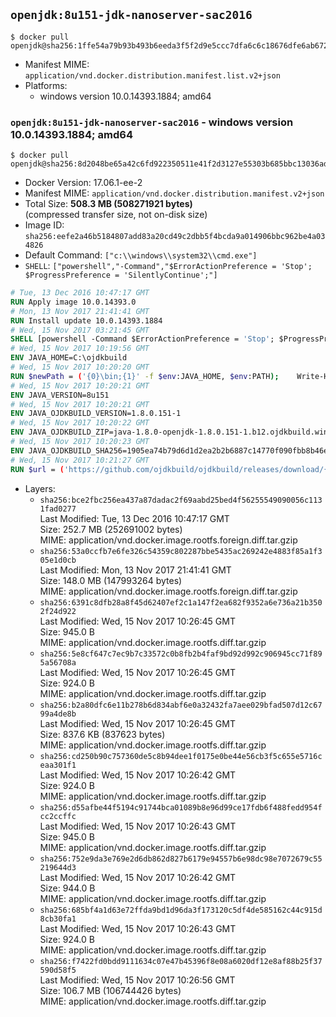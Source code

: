 ## `openjdk:8u151-jdk-nanoserver-sac2016`

```console
$ docker pull openjdk@sha256:1ffe54a79b93b493b6eeda3f5f2d9e5ccc7dfa6c6c18676dfe6ab672df31ab11
```

-	Manifest MIME: `application/vnd.docker.distribution.manifest.list.v2+json`
-	Platforms:
	-	windows version 10.0.14393.1884; amd64

### `openjdk:8u151-jdk-nanoserver-sac2016` - windows version 10.0.14393.1884; amd64

```console
$ docker pull openjdk@sha256:8d2048be65a42c6fd922350511e41f2d3127e55303b685bbc13036add4e8403d
```

-	Docker Version: 17.06.1-ee-2
-	Manifest MIME: `application/vnd.docker.distribution.manifest.v2+json`
-	Total Size: **508.3 MB (508271921 bytes)**  
	(compressed transfer size, not on-disk size)
-	Image ID: `sha256:eefe2a46b5184807add83a20cd49c2dbb5f4bcda9a014906bbc962be4a034826`
-	Default Command: `["c:\\windows\\system32\\cmd.exe"]`
-	`SHELL`: `["powershell","-Command","$ErrorActionPreference = 'Stop'; $ProgressPreference = 'SilentlyContinue';"]`

```dockerfile
# Tue, 13 Dec 2016 10:47:17 GMT
RUN Apply image 10.0.14393.0
# Mon, 13 Nov 2017 21:41:41 GMT
RUN Install update 10.0.14393.1884
# Wed, 15 Nov 2017 03:21:45 GMT
SHELL [powershell -Command $ErrorActionPreference = 'Stop'; $ProgressPreference = 'SilentlyContinue';]
# Wed, 15 Nov 2017 10:19:56 GMT
ENV JAVA_HOME=C:\ojdkbuild
# Wed, 15 Nov 2017 10:20:20 GMT
RUN $newPath = ('{0}\bin;{1}' -f $env:JAVA_HOME, $env:PATH); 	Write-Host ('Updating PATH: {0}' -f $newPath); 	setx /M PATH $newPath;
# Wed, 15 Nov 2017 10:20:21 GMT
ENV JAVA_VERSION=8u151
# Wed, 15 Nov 2017 10:20:21 GMT
ENV JAVA_OJDKBUILD_VERSION=1.8.0.151-1
# Wed, 15 Nov 2017 10:20:22 GMT
ENV JAVA_OJDKBUILD_ZIP=java-1.8.0-openjdk-1.8.0.151-1.b12.ojdkbuild.windows.x86_64.zip
# Wed, 15 Nov 2017 10:20:23 GMT
ENV JAVA_OJDKBUILD_SHA256=1905ea74b79d6d1d2ea2b2b6887c14770f090fbb8b46e7e1bfb56e92845e9cf2
# Wed, 15 Nov 2017 10:21:27 GMT
RUN $url = ('https://github.com/ojdkbuild/ojdkbuild/releases/download/{0}/{1}' -f $env:JAVA_OJDKBUILD_VERSION, $env:JAVA_OJDKBUILD_ZIP); 	Write-Host ('Downloading {0} ...' -f $url); 	Invoke-WebRequest -Uri $url -OutFile 'ojdkbuild.zip'; 	Write-Host ('Verifying sha256 ({0}) ...' -f $env:JAVA_OJDKBUILD_SHA256); 	if ((Get-FileHash ojdkbuild.zip -Algorithm sha256).Hash -ne $env:JAVA_OJDKBUILD_SHA256) { 		Write-Host 'FAILED!'; 		exit 1; 	}; 		Write-Host 'Expanding ...'; 	Expand-Archive ojdkbuild.zip -DestinationPath C:\; 		Write-Host 'Renaming ...'; 	Move-Item 		-Path ('C:\{0}' -f ($env:JAVA_OJDKBUILD_ZIP -Replace '.zip$', '')) 		-Destination $env:JAVA_HOME 	; 		Write-Host 'Verifying install ...'; 	Write-Host '  java -version'; java -version; 	Write-Host '  javac -version'; javac -version; 		Write-Host 'Removing ...'; 	Remove-Item ojdkbuild.zip -Force; 		Write-Host 'Complete.';
```

-	Layers:
	-	`sha256:bce2fbc256ea437a87dadac2f69aabd25bed4f56255549090056c1131fad0277`  
		Last Modified: Tue, 13 Dec 2016 10:47:17 GMT  
		Size: 252.7 MB (252691002 bytes)  
		MIME: application/vnd.docker.image.rootfs.foreign.diff.tar.gzip
	-	`sha256:53a0ccfb7e6fe326c54359c802287bbe5435ac269242e4883f85a1f305e1d0cb`  
		Last Modified: Mon, 13 Nov 2017 21:41:41 GMT  
		Size: 148.0 MB (147993264 bytes)  
		MIME: application/vnd.docker.image.rootfs.foreign.diff.tar.gzip
	-	`sha256:6391c8dfb28a8f45d62407ef2c1a147f2ea682f9352a6e736a21b3502f24d922`  
		Last Modified: Wed, 15 Nov 2017 10:26:45 GMT  
		Size: 945.0 B  
		MIME: application/vnd.docker.image.rootfs.diff.tar.gzip
	-	`sha256:5e8cf647c7ec9b7c33572c0b8fb2b4faf9bd92d992c906945cc71f895a56708a`  
		Last Modified: Wed, 15 Nov 2017 10:26:45 GMT  
		Size: 924.0 B  
		MIME: application/vnd.docker.image.rootfs.diff.tar.gzip
	-	`sha256:b2a80dfc6e11b278b6d834abf6e0a32432fa7aee029bfad507d12c6799a4de8b`  
		Last Modified: Wed, 15 Nov 2017 10:26:45 GMT  
		Size: 837.6 KB (837623 bytes)  
		MIME: application/vnd.docker.image.rootfs.diff.tar.gzip
	-	`sha256:cd250b90c757360de5c8b94dee1f0175e0be44e56cb3f5c655e5716ceaa301f1`  
		Last Modified: Wed, 15 Nov 2017 10:26:42 GMT  
		Size: 924.0 B  
		MIME: application/vnd.docker.image.rootfs.diff.tar.gzip
	-	`sha256:d55afbe44f5194c91744bca01089b8e96d99ce17fdb6f488fedd954fcc2ccffc`  
		Last Modified: Wed, 15 Nov 2017 10:26:43 GMT  
		Size: 945.0 B  
		MIME: application/vnd.docker.image.rootfs.diff.tar.gzip
	-	`sha256:752e9da3e769e2d6db862d827b6179e94557b6e98dc98e7072679c55219644d3`  
		Last Modified: Wed, 15 Nov 2017 10:26:42 GMT  
		Size: 944.0 B  
		MIME: application/vnd.docker.image.rootfs.diff.tar.gzip
	-	`sha256:685bf4a1d63e72ffda9bd1d96da3f173120c5df4de585162c44c915d8cb30fa1`  
		Last Modified: Wed, 15 Nov 2017 10:26:43 GMT  
		Size: 924.0 B  
		MIME: application/vnd.docker.image.rootfs.diff.tar.gzip
	-	`sha256:f7422fd0bdd9111634c07e47b45396f8e08a6020df12e8af88b25f37590d58f5`  
		Last Modified: Wed, 15 Nov 2017 10:26:56 GMT  
		Size: 106.7 MB (106744426 bytes)  
		MIME: application/vnd.docker.image.rootfs.diff.tar.gzip
